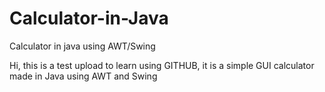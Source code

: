 # Calculator-in-Java
Calculator in java using AWT/Swing

Hi, this is a test upload to learn using GITHUB, it is a simple GUI calculator made in Java using AWT and Swing
